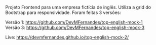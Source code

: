 Projeto Frontend para uma empresa fictícia de inglês.
Utiliza a grid do Bootstrap para responsividade.
Foram feitas 3 versões:

Versão 1: https://github.com/DevMFernandes/top-english-mock-1  
Versão 3: https://github.com/DevMFernandes/top-english-mock-3


Live: https://devmfernandes.github.io/top-english-mock-2/
